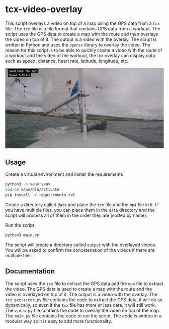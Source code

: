# tcx-video-overlay

This script overlays a video on top of a map using the GPS data from a `tcx` file. The `tcx` file is a file format that contains GPS data from a workout. The script uses the GPS data to create a map with the route and then overlays the video on top of it. The output is a video with the overlay. The script is written in Python and uses the `opencv` library to overlay the video. The reason for this script is to be able to quickly create a video with the route of a workout and the video of the workout, the tcx overlay can display data such as speed, distance, heart rate, latitude, longitude, etc.


![Example](example.png)


## Usage

Create a virtual environment and install the requirements
```bash
python3 -m venv venv
source venv/bin/activate
pip install -r requirements.txt
```

Create a directory called `data` and place the `tcx` file and the `mp4` file in it. If you have multiple files, you can place them in the `data` directory and the script will process all of them in the order they are (sorted by name).

Run the script
```bash
python3 main.py
```

The script will create a directory called `output` with the overlayed videos. You will be asked to confirm the concatenation of the videos if there are multiple files.

## Documentation

The script uses the `tcx` file to extract the GPS data and the `mp4` file to extract the video. The GPS data is used to create a map with the route and the video is overlayed on top of it. The output is a video with the overlay. The `tcx_extractor.py` file contains the code to extract the GPS data, it will do so dynamically, so even if the `tcx` file has more or less data, it will still work. The `video.py` file contains the code to overlay the video on top of the map. The `main.py` file contains the code to run the script. The code is written in a modular way so it is easy to add more functionality.
